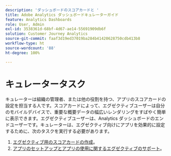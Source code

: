```yaml
---
description: 'ダッシュボードのスコアカードと '
title: Adobe Analytics ダッシュボードキュレーターガイド
feature: Analytics Dashboards
role: User, Admin
exl-id: 3538361d-68bf-4d67-ae14-55691909db6f
solution: Customer Journey Analytics
source-git-commit: faaf3d19ed37019ba284b41420628750cdb413b8
workflow-type: ht
source-wordcount: '88'
ht-degree: 100%

---
```


# キュレータータスク

キュレーターは組織の管理者、または他の役割を持つ、アプリのスコアカードの設定を担当する人です。スコアカードによって、エグゼクティブユーザーは自分のモバイルデバイスで、重要な概要データの幅広いレンダリングをすばやく簡単に表示できます。エグゼクティブユーザーは、Analytics ダッシュボードのエンドユーザーです。キュレーターは、エグゼクティブ向けにアプリを効果的に設定するために、次のタスクを実行する必要があります。

1. [エグゼクティブ用のスコアカードの作成](/help/mobile-app/create-scorecard.md)。
1. [アプリのセットアップとアプリの使用に関するエグゼクティブのサポート](/help/mobile-app/set-up-execs.md)。
